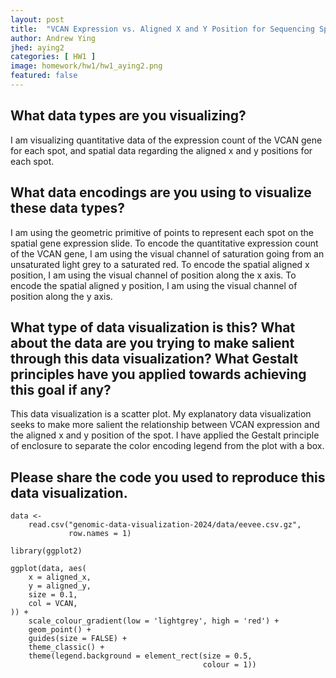 ```yaml
---
layout: post
title:  "VCAN Expression vs. Aligned X and Y Position for Sequencing Spatial Transcriptomic Dataset"
author: Andrew Ying
jhed: aying2
categories: [ HW1 ]
image: homework/hw1/hw1_aying2.png
featured: false
---
```


## What data types are you visualizing?
I am visualizing quantitative data of the expression count of the VCAN gene for each spot, and spatial data regarding the aligned x and y positions for each spot.

## What data encodings are you using to visualize these data types?
I am using the geometric primitive of points to represent each spot on the spatial gene expression slide. To encode the quantitative expression count of the VCAN gene, I am using the visual channel of saturation going from an unsaturated light grey to a saturated red. To encode the spatial aligned x position, I am using the visual channel of position along the x axis. To encode the spatial aligned y position, I am using the visual channel of position along the y axis. 

## What type of data visualization is this? What about the data are you trying to make salient through this data visualization? What Gestalt principles have you applied towards achieving this goal if any?
This data visualization is a scatter plot. My explanatory data visualization seeks to make more salient the relationship between VCAN expression and the aligned x and y position of the spot. I have applied the Gestalt principle of enclosure to separate the color encoding legend from the plot with a box.

## Please share the code you used to reproduce this data visualization.
```{r}
data <-
    read.csv("genomic-data-visualization-2024/data/eevee.csv.gz",
             row.names = 1)

library(ggplot2)

ggplot(data, aes(
    x = aligned_x,
    y = aligned_y,
    size = 0.1,
    col = VCAN,
)) +
    scale_colour_gradient(low = 'lightgrey', high = 'red') +
    geom_point() +
    guides(size = FALSE) +
    theme_classic() +
    theme(legend.background = element_rect(size = 0.5,
                                           colour = 1))
```